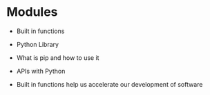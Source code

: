 # Modules
- Built in functions
- Python Library
- What is pip and how to use it
- APIs with Python 

- Built in functions help us accelerate our
development of software 
